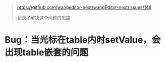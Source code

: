 > https://github.com/wangeditor-next/wangEditor-next/issues/148
>
> 记录了解决这个问题的思路

# Bug：当光标在table内时setValue，会出现table嵌套的问题

